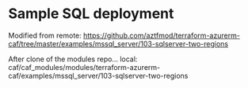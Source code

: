 # Sample SQL deployment

Modified from
remote: https://github.com/aztfmod/terraform-azurerm-caf/tree/master/examples/mssql_server/103-sqlserver-two-regions

After clone of the modules repo...
local: caf/caf_modules/modules/terraform-azurerm-caf/examples/mssql_server/103-sqlserver-two-regions

